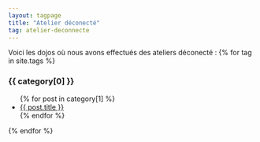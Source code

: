 ```yaml
---
layout: tagpage
title: "Atelier déconecté"
tag: atelier-deconnecte
---
```


Voici les dojos où nous avons effectués des ateliers déconecté :
{% for tag in site.tags %}
  <h3>{{ category[0] }}</h3>
  <ul>
    {% for post in category[1] %}
      <li><a href="{{ post.url }}">{{ post.title }}</a></li>
    {% endfor %}
  </ul>
{% endfor %}
